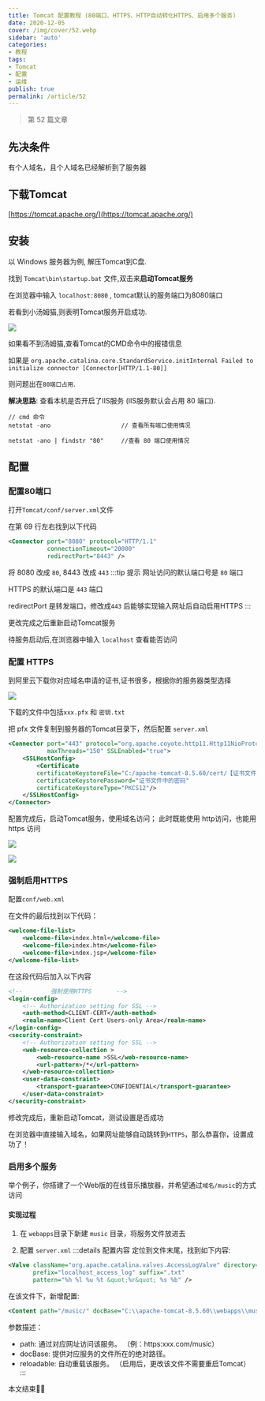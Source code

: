 ```yaml
---
title: Tomcat 配置教程 (80端口、HTTPS、HTTP自动转化HTTPS、启用多个服务)
date: 2020-12-05
cover: /img/cover/52.webp
sidebar: 'auto'
categories:
- 教程
tags:
- Tomcat
- 配置
- 运维
publish: true
permalink: /article/52
---
```


> 第 52 篇文章
<!-- more -->

## 先决条件
有个人域名，且个人域名已经解析到了服务器

## 下载Tomcat
[https://tomcat.apache.org/](https://tomcat.apache.org/)

## 安装
以 Windows 服务器为例, 解压Tomcat到C盘.

找到 `Tomcat\bin\startup.bat` 文件,双击来**启动Tomcat服务**

在浏览器中输入 `localhost:8080` , tomcat默认的服务端口为8080端口

若看到小汤姆猫,则表明Tomcat服务开启成功.

![](/img/2020/tomcat_basics_1.png)

如果看不到汤姆猫,查看Tomcat的CMD命令中的报错信息

如果是 `org.apache.catalina.core.StandardService.initInternal Failed to initialize connector [Connector[HTTP/1.1-80]]`

则问题出在`80端口占用`.

**解决思路**: 查看本机是否开启了IIS服务 (IIS服务默认会占用 80 端口).

```
// cmd 命令
netstat -ano                    // 查看所有端口使用情况

netstat -ano | findstr "80"     //查看 80 端口使用情况
```
## 配置
### 配置80端口
打开`Tomcat/conf/server.xml`文件

在第 69 行左右找到以下代码

```xml
<Connector port="8080" protocol="HTTP/1.1"
           connectionTimeout="20000"
           redirectPort="8443" />
```

将 8080 改成 `80`, 8443 改成 `443`
:::tip 提示
网址访问的默认端口号是 `80` 端口

HTTPS 的默认端口是 `443` 端口

redirectPort 是转发端口，修改成`443` 后能够实现输入网址后自动启用HTTPS
:::

更改完成之后重新启动Tomcat服务

待服务启动后,在浏览器中输入 `localhost` 查看能否访问

### 配置 HTTPS
到阿里云下载你对应域名申请的证书,证书很多，根据你的服务器类型选择

![](/img/2020/tomcat_basics_2.png)

下载的文件中包括`xxx.pfx` 和 `密钥.txt`

把 pfx 文件复制到服务器的Tomcat目录下，然后配置 `server.xml`

```xml
<Connector port="443" protocol="org.apache.coyote.http11.Http11NioProtocol"
           maxThreads="150" SSLEnabled="true">
    <SSLHostConfig>
        <Certificate 
        certificateKeystoreFile="C:/apache-tomcat-8.5.60/cert/【证书文件（.pfx结尾）】"
        certificateKeystorePassword="证书文件中的密码"
        certificateKeystoreType="PKCS12"/>
    </SSLHostConfig>
</Connector>
```

配置完成后，启动Tomcat服务，使用域名访问； 此时既能使用 http访问，也能用 https 访问

![](/img/2020/tomcat_basics_3.png)

![](/img/2020/tomcat_basics_4.png)

### 强制启用HTTPS
配置`conf/web.xml`

在文件的最后找到以下代码：
```xml
<welcome-file-list>
    <welcome-file>index.html</welcome-file>
    <welcome-file>index.htm</welcome-file>
    <welcome-file>index.jsp</welcome-file>
</welcome-file-list>
```

在这段代码后加入以下内容

```xml
<!--		强制使用HTTPS		-->
<login-config>  
    <!-- Authorization setting for SSL -->  
    <auth-method>CLIENT-CERT</auth-method>  
    <realm-name>Client Cert Users-only Area</realm-name>  
</login-config>  
<security-constraint>  
    <!-- Authorization setting for SSL -->  
    <web-resource-collection >  
        <web-resource-name >SSL</web-resource-name>  
        <url-pattern>/*</url-pattern>  
    </web-resource-collection>  
    <user-data-constraint>  
        <transport-guarantee>CONFIDENTIAL</transport-guarantee>  
    </user-data-constraint>  
</security-constraint> 
```

修改完成后，重新启动Tomcat，测试设置是否成功

在浏览器中直接输入域名，如果网址能够自动跳转到`HTTPS`，那么恭喜你，设置成功了！


### 启用多个服务
举个例子，你搭建了一个Web版的在线音乐播放器，并希望通过`域名/music`的方式访问

#### 实现过程
1. 在 `webapps`目录下新建 `music` 目录，将服务文件放进去

2. 配置 `server.xml`
:::details 配置内容
定位到文件末尾，找到如下内容:
```xml
<Valve className="org.apache.catalina.valves.AccessLogValve" directory="logs"
       prefix="localhost_access_log" suffix=".txt"
       pattern="%h %l %u %t &quot;%r&quot; %s %b" />
```
在该文件下，新增配置:
```xml
<Content path="/music/" docBase="C:\\apache-tomcat-8.5.60\\webapps\\music" reloadable="true" />
```
参数描述：
- path: 通过对应网址访问该服务。   （例：https:xxx.com/music）
- docBase: 提供对应服务的文件所在的绝对路径。 
- reloadable: 自动重载该服务。    （启用后，更改该文件不需要重启Tomcat）
:::


本文结束:rainbow::rainbow: